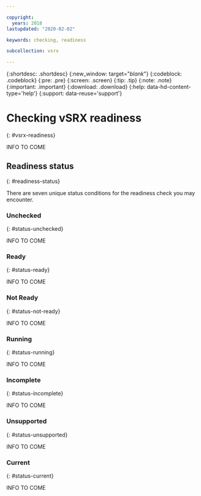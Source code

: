 ```yaml
---

copyright:
  years: 2018
lastupdated: "2020-02-02"

keywords: checking, readiness

subcollection: vsrx

---
```


{:shortdesc: .shortdesc}
{:new_window: target="_blank_"}
{:codeblock: .codeblock}
{:pre: .pre}
{:screen: .screen}
{:tip: .tip}
{:note: .note}
{:important: .important}
{:download: .download}
{:help: data-hd-content-type='help'}
{:support: data-reuse='support'}

# Checking vSRX readiness
{: #vsrx-readiness}

INFO TO COME

## Readiness status
{: #readiness-status}

There are seven unique status conditions for the readiness check you may encounter.

### Unchecked
{: #status-unchecked}

INFO TO COME

### Ready
{: #status-ready}

INFO TO COME

### Not Ready
{: #status-not-ready}

INFO TO COME

### Running
{: #status-running}

INFO TO COME

### Incomplete
{: #status-incomplete}

INFO TO COME

### Unsupported
{: #status-unsupported}

INFO TO COME

### Current
{: #status-current}

INFO TO COME
